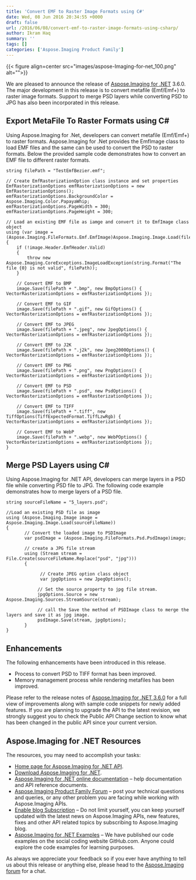 ```yaml
---
title: 'Convert EMF to Raster Image Formats using C#'
date: Wed, 08 Jun 2016 20:34:55 +0000
draft: false
url: /2016/06/08/convert-emf-to-raster-image-formats-using-csharp/
author: Ikram Haq
summary: ''
tags: []
categories: ['Aspose.Imaging Product Family']
---
```




{{< figure align=center src="images/aspose-Imaging-for-net_100.png" alt="">}}


We are pleased to announce the release of [Aspose.Imaging for .NET][1] 3.6.0. The major development in this release is to convert metafile (Emf/Emf+) to raster image formats. Support to merge PSD layers while converting PSD to JPG has also been incorporated in this release.

## Export MetaFile To Raster Formats using C#

Using Aspose.Imaging for .Net, developers can convert metafile (Emf/Emf+) to raster formats. Aspose.Imaging for .Net provides the EmfImage class to load EMF files and the same can be used to convert the PSD to raster formats. Below the provided sample code demonstrates how to convert an EMF file to different raster formats.

```
string filePath = "TestEmfBezier.emf";

// Create EmfRasterizationOption class instance and set properties
EmfRasterizationOptions emfRasterizationOptions = new EmfRasterizationOptions();
emfRasterizationOptions.BackgroundColor = Aspose.Imaging.Color.PapayaWhip;
emfRasterizationOptions.PageWidth = 300;
emfRasterizationOptions.PageHeight = 300;

// Load an existing EMF file as iamge and convert it to EmfImage class object
using (var image = (Aspose.Imaging.FileFormats.Emf.EmfImage)Aspose.Imaging.Image.Load(filePath))
{
    if (!image.Header.EmfHeader.Valid)
    {
        throw new Aspose.Imaging.CoreExceptions.ImageLoadException(string.Format("The file {0} is not valid", filePath));
    }

    // Convert EMF to BMP
    image.Save(filePath + ".bmp", new BmpOptions() { VectorRasterizationOptions = emfRasterizationOptions });

    // Convert EMF to GIF
    image.Save(filePath + ".gif", new GifOptions() { VectorRasterizationOptions = emfRasterizationOptions });

    // Convert EMF to JPEG
    image.Save(filePath + ".jpeg", new JpegOptions() { VectorRasterizationOptions = emfRasterizationOptions });

    // Convert EMF to J2K
    image.Save(filePath + ".j2k", new Jpeg2000Options() { VectorRasterizationOptions = emfRasterizationOptions });

    // Convert EMF to PNG
    image.Save(filePath + ".png", new PngOptions() { VectorRasterizationOptions = emfRasterizationOptions });

    // Convert EMF to PSD
    image.Save(filePath + ".psd", new PsdOptions() { VectorRasterizationOptions = emfRasterizationOptions });

    // Convert EMF to TIFF
    image.Save(filePath + ".tiff", new TiffOptions(TiffExpectedFormat.TiffLzwRgb) { VectorRasterizationOptions = emfRasterizationOptions });

    // Convert EMF to WebP
    image.Save(filePath + ".webp", new WebPOptions() { VectorRasterizationOptions = emfRasterizationOptions });
}
```

## Merge PSD Layers using C#

Using Aspose.Imaging for .NET API, developers can merge layers in a PSD file while converting PSD file to JPG. The following code example demonstrates how to merge layers of a PSD file.

```
string sourceFileName = "5_layers.psd";

//Load an existing PSD file as image
using (Aspose.Imaging.Image image = Aspose.Imaging.Image.Load(sourceFileName))
{
       // Convert the loaded image to PSDImage
       var psdImage = (Aspose.Imaging.FileFormats.Psd.PsdImage)image;

       // create a JPG file stream
       using (Stream stream = File.Create(sourceFileName.Replace("psd", "jpg")))
       {

             // Create JPEG option class object
             var jpgOptions = new JpegOptions();

            // Set the source property to jpg file stream.
            jpgOptions.Source = new Aspose.Imaging.Sources.StreamSource(stream);

            // call the Save the method of PSDImage class to merge the layers and save it as jpg image.
            psdImage.Save(stream, jpgOptions);
       }
}
```

## Enhancements

The following enhancements have been introduced in this release.

*   Process to convert PSD to TIFF format has been improved.
*   Memory management process while rendering metafiles has been improved.

Please refer to the release notes of [Aspose.Imaging for .NET 3.6.0][2] for a full view of improvements along with sample code snippets for newly added features. If you are planning to upgrade the API to the latest revision, we strongly suggest you to check the Public API Change section to know what has been changed in the public API since your current version.

## Aspose.Imaging for .NET Resources

The resources, you may need to accomplish your tasks:

*   [Home page for Aspose.Imaging for .NET API][3].
*   [Download Aspose.Imaging for .NET][4].
*   [Aspose.Imaging for .NET online documentation][5] – help documentation and API reference documents.
*   [Aspose.Imaging Product Family Forum][6] – post your technical questions and queries, or any other problem you are facing while working with Aspose.Imaging APIs.
*   [Enable blog Subscription][7] – Do not limit yourself, you can keep yourself updated with the latest news on Aspose.Imaging APIs, new features, fixes and other API related topics by subscribing to Aspose.Imaging blog.
*   [Aspose.Imaging for .NET Examples][8] – We have published our code examples on the social coding website GitHub.com. Anyone could explore the code examples for learning purposes.

As always we appreciate your feedback so if you ever have anything to tell us about this release or anything else, please head to the [Aspose.Imaging forum][9] for a chat.




[1]: https://products.aspose.com/imaging/net
[2]: https://downloads.aspose.com/imaging/net
[3]: https://products.aspose.com/imaging/net
[4]: https://downloads.aspose.com/imaging/net
[5]: https://docs.aspose.com/imaging/net
[6]: https://www.aspose.com/community/forums/aspose.imaging-product-family/498/showforum.aspx
[7]: https://blog.aspose.com/category/aspose-products/aspose.imaging-product-family/
[8]: https://github.com/aspose-imaging/Aspose.Imaging-for-.NET
[9]: http://forum.aspose.com




